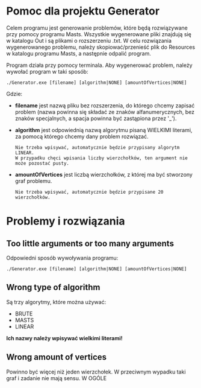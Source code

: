 # Pomoc dla projektu Generator

Celem programu jest generowanie problemów, które będą rozwiązywane przy pomocy programu Masts.
Wszystkie wygenerowane pliki znajdują się w katalogu Out i są plikami o rozszerzeniu .txt.
W celu rozwiązania wygenerowanego problemu, należy skopiować/przenieść plik do Resources w katalogu programu Masts, a następnie odpalić program. 

Program działa przy pomocy terminala.
Aby wygenerować problem, należy wywołać program w taki sposób:

```
./Generator.exe [filename] [algorithm|NONE] [amountOfVertices|NONE]
```

Gdzie:
- **filename** jest nazwą pliku bez rozszerzenia, do którego chcemy zapisać problem (nazwa powinna się składać ze znaków alfanumerycznych, bez znaków specjalnych, a spacja powinna być zastąpiona przez '_').
- **algorithm** jest odpowiednią nazwą algorytmu pisaną WIELKIMI literami, za pomocą którego chcemy dany problem rozwiązać.
  ```
  Nie trzeba wpisywać, automatycznie będzie przypisany algorytm LINEAR.
  W przypadku chęci wpisania liczby wierzchołków, ten argument nie może pozostać pusty.
  
  ```
  
- **amountOfVertices** jest liczbą wierzchołków, z której ma być stworzony graf problemu.
  ```
  Nie trzeba wpisywać, automatycznie będzie przypisane 20 wierzchołków.
  
  ```

# Problemy i rozwiązania

## Too little arguments or too many arguments

Odpowiedni sposób wywoływania programu:

```
./Generator.exe [filename] [algorithm|NONE] [amountOfVertices|NONE]
```

## Wrong type of algorithm

Są trzy algorytmy, które można używać:

- BRUTE
- MASTS
- LINEAR

**Ich nazwy należy wpisywać wielkimi literami!**

## Wrong amount of vertices

Powinno być więcej niż jeden wierzchołek. W przeciwnym wypadku taki graf i zadanie nie mają sensu. W OGÓLE 